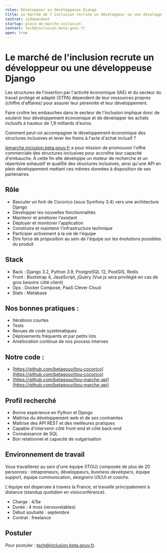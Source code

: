 ```yaml
---
roles: Développeur ou développeuse Django
title: Le marché de l'inclusion recrute un développeur ou une développeuse Django
contrat: indépendant
startup: place-de-marche-inclusion
contact: tech@inclusion.beta.gouv.fr
open: true
---
```


# Le marché de l'inclusion recrute un développeur ou une développeuse Django

Les structures de l'insertion par l'activité économique (IAE) et du secteur du travail protégé et adapté (STPA) dépendent de leur ressources propres (chiffre d'affaires) pour assurer leur pérennité et leur développement.

Faire croître les embauches dans le secteur de l'inclusion implique donc de soutenir leur développement économique et de développer les achats inclusifs à hauteur de 1,9 milliards d'euros.

Comment peut-on accompagner le développement économique des structures inclusives et lever les freins à l'acte d'achat inclusif ?

[lemarche.inclusion.beta.gouv.fr](https://lemarche.inclusion.beta.gouv.fr/fr/) a pour mission de promouvoir l'offre commerciale des structures inclusives pour accroître leur capacité d'embauche. À cette fin elle développe un moteur de recherche et un répertoire exhaustif et qualifié des structures inclusives, ainsi qu'une API en plein développement mettant ces mêmes données à disposition de ses partenaires.

## Rôle

- Basculer un fork de Cocorico (sous Symfony 3.4) vers une architecture Django
- Développer les nouvelles fonctionnalités
- Maintenir et améliorer l'existant
- Déployer et monitorer l'application
- Construire et maintenir l'infrastructure technique
- Participer activement à la vie de l'équipe
- Être force de proposition au sein de l'équipe sur les évolutions possibles du produit

## Stack

- Back : Django 3.2, Python 3.9, PostgreSQL 12, PostGIS, Redis
- Front : Bootstrap 4, JavaScript, jQuery (Vue.js sera privilégié en cas de gros besoins côté client)
- Ops : Docker Compose, PaaS Clever Cloud
- Stats : Metabase

## Nos bonnes pratiques :

- Itérations courtes
- Tests
- Revues de code systématiques
- Déploiements fréquents et par petits lots
- Amélioration continue de nos process internes

## Notre code :

- [https://github.com/betagouv/itou-cocorico](https://github.com/betagouv/itou-cocorico)
- [https://github.com/betagouv/itou-marche-api](https://github.com/betagouv/itou-marche-api)

## Profil recherché

- Bonne expérience en Python et Django
- Maîtrise du développement web et de ses contraintes
- Maîtrise des API REST et des meilleures pratiques
- Capable d'intervenir côté front-end et côté back-end
- Connaissance de SQL
- Bon relationnel et capacité de vulgarisation

## Environnement de travail

Vous travaillerez au sein d'une équipe (ITOU) composée de plus de 20 personnes : intrapreneurs, développeurs, *business developers*, équipe support, équipe communication, *designers* UX/UI et *coachs*.

L'équipe est dispersée à travers la France, et travaille principalement à distance (standup quotidien en visioconférence).

- Charge : 4/5e
- Durée : 4 mois (renouvelables)
- Début souhaité : septembre
- Contrat : freelance

## Postuler

Pour postuler : [tech@inclusion.beta.gouv.fr](mailto:tech@inclusion.beta.gouv.fr).
